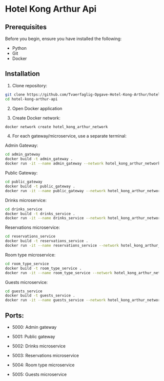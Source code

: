 # Hotel Kong Arthur Api

## Prerequisites
Before you begin, ensure you have installed the following:
- Python
- Git
- Docker

## Installation

1. Clone repository:

```bash
git clone https://github.com/Tvaerfaglig-Opgave-Hotel-Kong-Arthur/hotel-kong-arthur-api
cd hotel-kong-arthur-api
```

2. Open Docker application

3. Create Docker network:
```bash
docker network create hotel_kong_arthur_network
```

4. For each gateway/microservice, use a separate terminal:

Admin Gateway:
```bash
cd admin_gateway
docker build -t admin_gateway .
docker run -it --name admin_gateway --network hotel_kong_arthur_network --rm -p 5000:5000 admin_gateway
```

Public Gateway:
```bash
cd public_gateway
docker build -t public_gateway .
docker run -it --name public_gateway --network hotel_kong_arthur_network --rm -p 5001:5001 public_gateway
```

Drinks microservice:
```bash
cd drinks_service
docker build -t drinks_service .
docker run -it --name drinks_service --network hotel_kong_arthur_network --rm -p 5002:5002 drinks_service
```

Reservations microservice:
```bash
cd reservations_service
docker build -t reservations_service .
docker run -it --name reservations_service --network hotel_kong_arthur_network --rm -p 5003:5003 reservations_service
```

Room type microservice:
```bash
cd room_type_service
docker build -t room_type_service .
docker run -it --name room_type_service --network hotel_kong_arthur_network --rm -p 5004:5004 room_type_service
```

Guests microservice:
```bash
cd guests_service
docker build -t guests_service .
docker run -it --name guests_service --network hotel_kong_arthur_network --rm -p 5005:5005 guests_service
```

## Ports:
- 5000: Admin gateway

- 5001: Public gateway

- 5002: Drinks microservice

- 5003: Reservations microservice

- 5004: Room type microservice

- 5005: Guests microservice